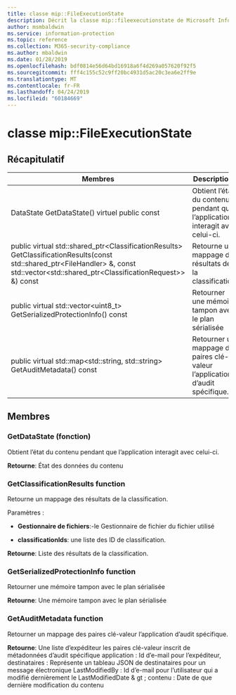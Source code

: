 ```yaml
---
title: classe mip::FileExecutionState
description: Décrit la classe mip::fileexecutionstate de Microsoft Information Protection (MIP) SDK.
author: msmbaldwin
ms.service: information-protection
ms.topic: reference
ms.collection: M365-security-compliance
ms.author: mbaldwin
ms.date: 01/28/2019
ms.openlocfilehash: bdf0814e56d64bd16918a6f4d269a057620f92f5
ms.sourcegitcommit: fff4c155c52c9ff20bc4931d5ac20c3ea6e2ff9e
ms.translationtype: MT
ms.contentlocale: fr-FR
ms.lasthandoff: 04/24/2019
ms.locfileid: "60184669"
---
```

# <a name="class-mipfileexecutionstate"></a>classe mip::FileExecutionState 
  
## <a name="summary"></a>Récapitulatif
 Membres                        | Descriptions                                
--------------------------------|---------------------------------------------
DataState GetDataState() virtuel public const  |  Obtient l’état du contenu pendant que l’application interagit avec celui-ci.
public virtual std::shared_ptr\<ClassificationResults\> GetClassificationResults(const std::shared_ptr\<FileHandler\> &, const std::vector\<std::shared_ptr\<ClassificationRequest\>\> &) const  |  Retourne un mappage des résultats de la classification.
public virtual std::vector\<uint8_t\> GetSerializedProtectionInfo() const  |  Retourner une mémoire tampon avec le plan sérialisée
public virtual std::map\<std::string, std::string\> GetAuditMetadata() const  |  Retourner un mappage des paires clé-valeur l’application d’audit spécifique.
  
## <a name="members"></a>Membres
  
### <a name="getdatastate-function"></a>GetDataState (fonction)
Obtient l’état du contenu pendant que l’application interagit avec celui-ci.

  
**Retourne**: État des données du contenu
  
### <a name="getclassificationresults-function"></a>GetClassificationResults function
Retourne un mappage des résultats de la classification.

Paramètres :  
* **Gestionnaire de fichiers**:-le Gestionnaire de fichier du fichier utilisé 


* **classificationIds**: une liste des ID de classification. 



  
**Retourne**: Liste des résultats de la classification.
  
### <a name="getserializedprotectioninfo-function"></a>GetSerializedProtectionInfo function
Retourner une mémoire tampon avec le plan sérialisée

  
**Retourne**: Une mémoire tampon avec le plan sérialisée
  
### <a name="getauditmetadata-function"></a>GetAuditMetadata function
Retourner un mappage des paires clé-valeur l’application d’audit spécifique.

  
**Retourne**: Une liste d’expéditeur les paires clé-valeur inscrit de métadonnées d’audit spécifique application : Id d’e-mail pour l’expéditeur, destinataires : Représente un tableau JSON de destinataires pour un message électronique LastModifiedBy : Id d’e-mail pour l’utilisateur qui a modifié dernièrement le LastModifiedDate & gt ; contenu : Date de que dernière modification du contenu